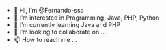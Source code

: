 - 👋 Hi, I’m @Fernando-ssa
- 👀 I’m interested in Programming, Java, PHP, Python
- 🌱 I’m currently learning Java and PHP
- 💞️ I’m looking to collaborate on ...
- 📫 How to reach me ...

<!---
Fernando-ssa/Fernando-ssa is a ✨ special ✨ repository because its `README.md` (this file) appears on your GitHub profile.
You can click the Preview link to take a look at your changes.
--->
